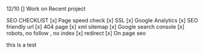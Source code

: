 12/10
[] Work on Recent project


SEO CHECKLIST
[x] Page speed check
[x] SSL
[x] Google Analytics
[x] SEO friendly url
[x] 404 page
[x] xml sitemap
[x] Google search console
[x] robots, no follow , no index
[x] redirect
[x] On page seo



this is a test